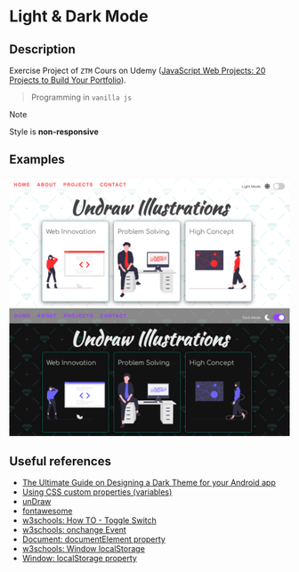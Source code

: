 # Light & Dark Mode

## Description

Exercise Project of `ZTM` Cours on Udemy ([JavaScript Web Projects: 20 Projects to Build Your Portfolio](https://www.udemy.com/course/javascript-web-projects-to-build-your-portfolio-resume)).

> Programming in `vanilla js`

> [!NOTE]
> Style is **non-responsive**

## Examples

![Light Mode](docs/img/example_light_mode.png "Light Mode Screenshot")
![Dark Mode](docs/img/example_dark_mode.png "Dark Mode Screenshot")

## Useful references

- [The Ultimate Guide on Designing a Dark Theme for your Android app](https://blog.prototypr.io/how-to-design-a-dark-theme-for-your-android-app-3daeb264637)
- [Using CSS custom properties (variables)](https://developer.mozilla.org/en-US/docs/Web/CSS/Using_CSS_custom_properties)
- [unDraw](https://undraw.co/illustrations)
- [fontawesome](https://fontawesome.com/icons?d=gallery&q=close&m=free)
- [w3schools: How TO - Toggle Switch](https://www.w3schools.com/howto/howto_css_switch.asp)
- [w3schools: onchange Event](https://www.w3schools.com/jsref/event_onchange.asp)
- [Document: documentElement property](https://developer.mozilla.org/en-US/docs/Web/API/Document/documentElement)
- [w3schools: Window localStorage](https://www.w3schools.com/jsref/prop_win_localstorage.asp)
- [Window: localStorage property](https://developer.mozilla.org/en-US/docs/Web/API/Window/localStorage)